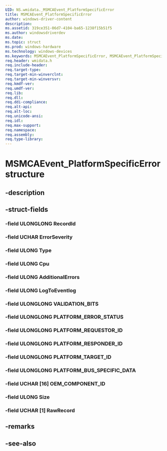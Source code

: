 ```yaml
---
UID: NS.wmidata._MSMCAEvent_PlatformSpecificError
title: MSMCAEvent_PlatformSpecificError
author: windows-driver-content
description: 
ms.assetid: 319ce351-06d7-4104-ba65-1238f15b51f5
ms.author: windowsdriverdev
ms.date: 
ms.topic: struct
ms.prod: windows-hardware
ms.technology: windows-devices
ms.keywords: MSMCAEvent_PlatformSpecificError, MSMCAEvent_PlatformSpecificError, *PMSMCAEvent_PlatformSpecificError
req.header: wmidata.h
req.include-header:
req.target-type:
req.target-min-winverclnt:
req.target-min-winversvr:
req.kmdf-ver:
req.umdf-ver:
req.lib:
req.dll:
req.ddi-compliance:
req.alt-api:
req.alt-loc:
req.unicode-ansi:
req.idl:
req.max-support:
req.namespace:
req.assembly:
req.type-library:
---
```


# MSMCAEvent_PlatformSpecificError structure

## -description



## -struct-fields

### -field ULONGLONG RecordId			
 	
### -field UCHAR ErrorSeverity			
 	
### -field ULONG Type			
 	
### -field ULONG Cpu			
 	
### -field ULONG AdditionalErrors			
 	
### -field ULONG LogToEventlog			
 	
### -field ULONGLONG VALIDATION_BITS			
 	
### -field ULONGLONG PLATFORM_ERROR_STATUS			
 	
### -field ULONGLONG PLATFORM_REQUESTOR_ID			
 	
### -field ULONGLONG PLATFORM_RESPONDER_ID			
 	
### -field ULONGLONG PLATFORM_TARGET_ID			
 	
### -field ULONGLONG PLATFORM_BUS_SPECIFIC_DATA			
 	
### -field UCHAR [16] OEM_COMPONENT_ID			
 	
### -field ULONG Size			
 	
### -field UCHAR [1] RawRecord			
 	
## -remarks

## -see-also